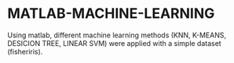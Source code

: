 # MATLAB-MACHINE-LEARNING
Using matlab, different machine learning methods (KNN, K-MEANS, DESICION TREE, LINEAR SVM) were applied with a simple dataset (fisheriris).
